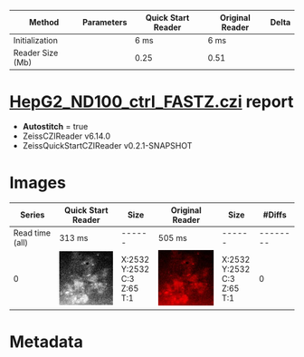|  Method            | Parameters       | Quick Start Reader | Original Reader | Delta  |
| -------------------|------------------|--------------------|-----------------|------- |
| Initialization     |                  |6 ms|6 ms|        |
| Reader Size (Mb)     |                  |0.25|0.51|        |
# [HepG2_ND100_ctrl_FASTZ.czi](https://zenodo.org/record/5068754/files/HepG2_ND100_ctrl_FASTZ.czi) report
 - **Autostitch** = true
 - ZeissCZIReader v6.14.0
 - ZeissQuickStartCZIReader v0.2.1-SNAPSHOT

# Images 

| Series            | Quick Start Reader | Size | Original Reader | Size | #Diffs |
|-------------------|--------------------|------|-----------------|------|--------|
| Read time (all)   |313 ms|------|505 ms|------|--------|
|0|![HepG2_ND100_ctrl_FASTZ.quick_true.flat_true.stitch_true.series_0.jpg](HepG2_ND100_ctrl_FASTZ/HepG2_ND100_ctrl_FASTZ.quick_true.flat_true.stitch_true.series_0.jpg)|X:2532<br>Y:2532<br>C:3<br>Z:65<br>T:1|![HepG2_ND100_ctrl_FASTZ.quick_false.flat_true.stitch_true.series_0.jpg](HepG2_ND100_ctrl_FASTZ/HepG2_ND100_ctrl_FASTZ.quick_false.flat_true.stitch_true.series_0.jpg)|X:2532<br>Y:2532<br>C:3<br>Z:65<br>T:1|0|

# Metadata

